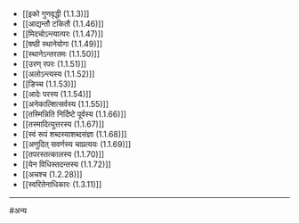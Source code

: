 - [[इको गुणवृद्धी (1.1.3)]]
- [[आद्यन्तौ टकितौ (1.1.46)]]
- [[मिदचोऽन्त्यात्परः (1.1.47)]]
- [[षष्ठी स्थानेयोगा (1.1.49)]]
- [[स्थानेऽन्तरतमः (1.1.50)]]
- [[उरण् रपरः (1.1.51)]]
- [[अलोऽन्त्यस्य (1.1.52)]]
- [[ङिच्च (1.1.53)]]
- [[आदेः परस्य (1.1.54)]]
- [[अनेकाल्शित्सर्वस्य (1.1.55)]]
- [[तस्मिन्निति निर्दिष्टे पूर्वस्य (1.1.66)]]
- [[तस्मादित्युत्तरस्य (1.1.67)]]
- [[स्वं रूपं शब्दस्याशब्दसंज्ञा (1.1.68)]]
- [[अणुदित् सवर्णस्य चाप्रत्ययः (1.1.69)]]
- [[तपरस्तत्कालस्य (1.1.70)]]
- [[येन विधिस्तदन्तस्य (1.1.72)]]
- [[अचश्च (1.2.28)]]
- [[स्वरितेनाधिकारः (1.3.11)]]


---

#अन्य